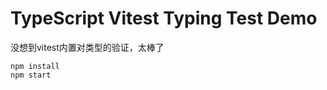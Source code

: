 TypeScript Vitest Typing Test Demo
===========================

没想到vitest内置对类型的验证，太棒了

```
npm install
npm start
```
